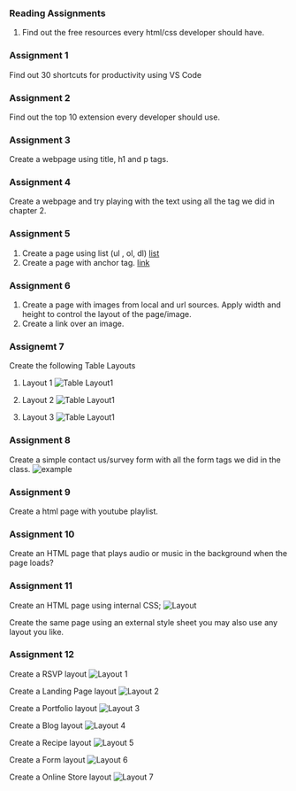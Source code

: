 ### Reading Assignments

1. Find out the free resources every html/css developer should have.

### Assignment 1

Find out 30 shortcuts for productivity using VS Code

### Assignment 2

Find out the top 10 extension every developer should use.

### Assignment 3

Create a webpage using title, h1 and p tags.

### Assignment 4

Create a webpage and try playing with the text using all the tag we did in chapter 2.

### Assignment 5

1. Create a page using list (ul , ol, dl) [list](https://www.w3schools.com/html/html_lists.asp)
2. Create a page with anchor tag. [link](https://www.w3schools.com/html/html_links.asp)


### Assignment 6

1. Create a page with images from local and url sources. Apply width and height to control the layout of the page/image.
2. Create a link over an image.

### Assignemt 7
Create the following Table Layouts

1.  Layout 1
![Table Layout1](/assets/tables_layout/Layout_1.png)

2.  Layout 2
![Table Layout1](/assets/tables_layout/Layout_2.png)

3.  Layout 3
![Table Layout1](/assets/tables_layout/Layout_3.png)

### Assignment 8

Create a simple contact us/survey form with all the form tags we did in the class.
![example](/assets/form/form_layout_01.png)

### Assignment 9

Create a html page with youtube playlist.

### Assignment 10

Create an HTML page that plays audio or music in the background when the page loads?

### Assignment 11

Create an HTML page using internal CSS;
![Layout](/assets/css-layout.png)

Create the same page using an external style sheet you may also use any layout you like.

### Assignment 12

Create a RSVP layout
![Layout 1](/assets/layouts/Invitation.JPG)

Create a Landing Page layout
![Layout 2](/assets/layouts/Landing-Page.JPG)

Create a Portfolio layout
![Layout 3](/assets/layouts/Layout-1.JPG)

Create a Blog layout
![Layout 4](/assets/layouts/Layout-2.JPG)

Create a Recipe layout
![Layout 5](/assets/layouts/Layout-3.JPG)

Create a Form layout
![Layout 6](/assets/layouts/Layout-4.JPG)

Create a Online Store layout
![Layout 7](/assets/layouts/Layout-5.JPG)